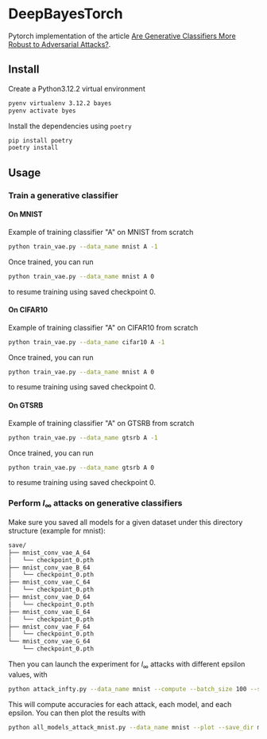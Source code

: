 # DeepBayesTorch

Pytorch implementation of the article
[Are Generative Classifiers More Robust to Adversarial Attacks?](https://arxiv.org/abs/1802.06552).

## Install

Create a Python3.12.2 virtual environment

```bash
pyenv virtualenv 3.12.2 bayes
pyenv activate byes
```

Install the dependencies using `poetry`

```bash
pip install poetry
poetry install
```

## Usage

### Train a generative classifier

#### On MNIST

Example of training classifier "A" on MNIST from scratch

```bash
python train_vae.py --data_name mnist A -1
```

Once trained, you can run

```bash
python train_vae.py --data_name mnist A 0
```

to resume training using saved checkpoint 0.

#### On CIFAR10

Example of training classifier "A" on CIFAR10 from scratch

```bash
python train_vae.py --data_name cifar10 A -1
```

Once trained, you can run

```bash
python train_vae.py --data_name mnist A 0
```

to resume training using saved checkpoint 0.

#### On GTSRB

Example of training classifier "A" on GTSRB from scratch

```bash
python train_vae.py --data_name gtsrb A -1
```

Once trained, you can run

```bash
python train_vae.py --data_name gtsrb A 0
```

to resume training using saved checkpoint 0.

### Perform $l_\infty$ attacks on generative classifiers

Make sure you saved all models for a given dataset under this directory structure
(example for mnist):

```bash
save/
├── mnist_conv_vae_A_64
│   └── checkpoint_0.pth
├── mnist_conv_vae_B_64
│   └── checkpoint_0.pth
├── mnist_conv_vae_C_64
│   └── checkpoint_0.pth
├── mnist_conv_vae_D_64
│   └── checkpoint_0.pth
├── mnist_conv_vae_E_64
│   └── checkpoint_0.pth
├── mnist_conv_vae_F_64
│   └── checkpoint_0.pth
└── mnist_conv_vae_G_64
    └── checkpoint_0.pth
```

Then you can launch the experiment for $l_\infty$ attacks with different epsilon
values, with

```bash
python attack_infty.py --data_name mnist --compute --batch_size 100 --save_dir mnist_results --json_file mnist_infty.json
```

This will compute accuracies for each attack, each model, and each epsilon. You
can then plot the results with

```bash
python all_models_attack_mnist.py --data_name mnist --plot --save_dir mnist_results --json_file mnist_infty.json
```
